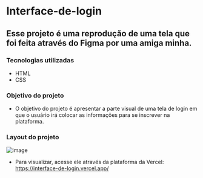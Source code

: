 # Interface-de-login

## Esse projeto é uma reprodução de uma tela que foi feita através do Figma por uma amiga minha.

### Tecnologias utilizadas
 - HTML
 - CSS

### Objetivo do projeto
- O objetivo do projeto é apresentar a parte visual de uma tela de login em que o usuário irá colocar as informações para se inscrever na plataforma.

### Layout do projeto

![image](https://github.com/arthurt520/Interface-de-login/assets/74931965/7cd4daab-dd68-4d7b-92a5-fae806d1d1be)

- Para visualizar, acesse ele através da plataforma da Vercel:
https://interface-de-login.vercel.app/
